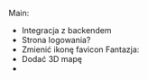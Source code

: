 Main:
- Integracja z backendem
- Strona logowania?
- Zmienić ikonę favicon
Fantazja:
 - Dodać 3D mapę
 - 